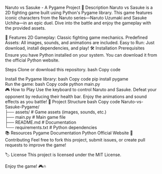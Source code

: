 Naruto vs Sasuke - A Pygame Project
📖 Description
Naruto vs Sasuke is a 2D fighting game built using Python's Pygame library. This game features iconic characters from the Naruto series—Naruto Uzumaki and Sasuke Uchiha—in an epic duel. Dive into the battle and enjoy the gameplay with the provided assets.

🚀 Features
2D Gameplay: Classic fighting game mechanics.
Predefined Assets: All images, sounds, and animations are included.
Easy to Run: Just download, install dependencies, and play!
🛠️ Installation
Prerequisites
Ensure you have Python installed on your system. You can download it from the official Python website.

Steps
Clone or download this repository.
bash
Copy code

 
Install the Pygame library:
bash
Copy code
pip install pygame  
Run the game:
bash
Copy code
python main.py  
🎮 How to Play
Use the keyboard to control Naruto and Sasuke.
Defeat your opponent by reducing their health bar.
Enjoy the animations and sound effects as you battle!
📂 Project Structure
bash
Copy code
Naruto-vs-Sasuke-Pygame/  
├── assets/                # Game assets (images, sounds, etc.)  
├── main.py                # Main game file  
├── README.md              # Documentation  
└── requirements.txt       # Python dependencies  
📚 Resources
Pygame Documentation
Python Official Website
🤝 Contributing
Feel free to fork this project, submit issues, or create pull requests to improve the game!

🏷️ License
This project is licensed under the MIT License.

Enjoy the game! 🎮🔥

